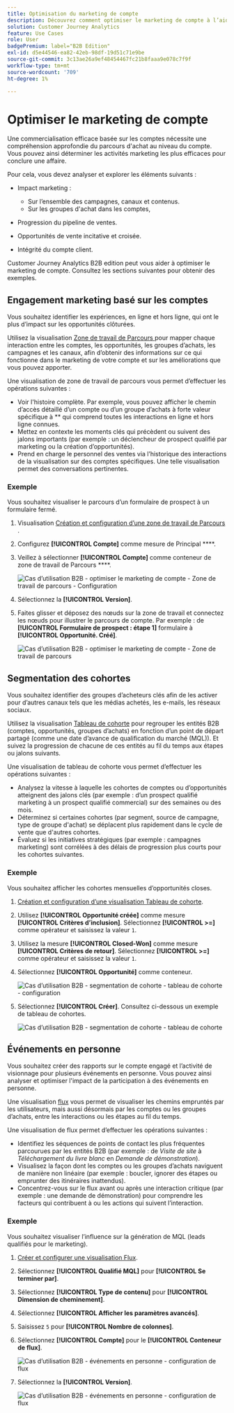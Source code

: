 ```yaml
---
title: Optimisation du marketing de compte
description: Découvrez comment optimiser le marketing de compte à l’aide de Customer Journey Analytics B2B edition.
solution: Customer Journey Analytics
feature: Use Cases
role: User
badgePremium: label="B2B Edition"
exl-id: d5e44546-ea82-42eb-98df-19d51c71e9be
source-git-commit: 3c13ae26a9ef48454467fc21b8faaa9e078c7f9f
workflow-type: tm+mt
source-wordcount: '709'
ht-degree: 1%

---
```


# Optimiser le marketing de compte

Une commercialisation efficace basée sur les comptes nécessite une compréhension approfondie du parcours d&#39;achat au niveau du compte. Vous pouvez ainsi déterminer les activités marketing les plus efficaces pour conclure une affaire.

Pour cela, vous devez analyser et explorer les éléments suivants :

* Impact marketing :

   * Sur l’ensemble des campagnes, canaux et contenus.
   * Sur les groupes d&#39;achat dans les comptes,

* Progression du pipeline de ventes.
* Opportunités de vente incitative et croisée.
* Intégrité du compte client.


Customer Journey Analytics B2B edition peut vous aider à optimiser le marketing de compte. Consultez les sections suivantes pour obtenir des exemples.


## Engagement marketing basé sur les comptes

Vous souhaitez identifier les expériences, en ligne et hors ligne, qui ont le plus d’impact sur les opportunités clôturées.

Utilisez la visualisation [Zone de travail de Parcours ](/help/analysis-workspace/visualizations/journey-canvas/journey-canvas.md) pour mapper chaque interaction entre les comptes, les opportunités, les groupes d’achats, les campagnes et les canaux, afin d’obtenir des informations sur ce qui fonctionne dans le marketing de votre compte et sur les améliorations que vous pouvez apporter.

Une visualisation de zone de travail de parcours vous permet d’effectuer les opérations suivantes :

* Voir l&#39;histoire complète. Par exemple, vous pouvez afficher le chemin d’accès détaillé d’un compte ou d’un groupe d’achats à forte valeur spécifique à ** qui comprend toutes les interactions en ligne et hors ligne connues.
* Mettez en contexte les moments clés qui précèdent ou suivent des jalons importants (par exemple : un déclencheur de prospect qualifié par marketing ou la création d’opportunités).
* Prend en charge le personnel des ventes via l’historique des interactions de la visualisation sur des comptes spécifiques. Une telle visualisation permet des conversations pertinentes.

### Exemple

Vous souhaitez visualiser le parcours d’un formulaire de prospect à un formulaire fermé.

1. Visualisation [Création et configuration d’une zone de travail de Parcours ](/help/analysis-workspace/visualizations/journey-canvas/configure-journey-canvas.md).
1. Configurez **[!UICONTROL Compte]** comme mesure de Principal ****.
1. Veillez à sélectionner **[!UICONTROL Compte]** comme conteneur de zone de travail de Parcours ****.

   ![Cas d’utilisation B2B - optimiser le marketing de compte - Zone de travail de parcours - Configuration](assets/b2b-uc-optimize-marketing-journey-canvas-config.png)

1. Sélectionnez la **[!UICONTROL Version]**.
1. Faites glisser et déposez des nœuds sur la zone de travail et connectez les nœuds pour illustrer le parcours de compte. Par exemple : de **[!UICONTROL Formulaire de prospect : étape 1]** formulaire à **[!UICONTROL Opportunité. Créé]**.

   ![Cas d’utilisation B2B - optimiser le marketing de compte - Zone de travail de parcours ](assets/b2b-uc-optimize-marketing-journey-canvas.png)


## Segmentation des cohortes

Vous souhaitez identifier des groupes d’acheteurs clés afin de les activer pour d’autres canaux tels que les médias achetés, les e-mails, les réseaux sociaux.

Utilisez la visualisation [Tableau de cohorte](/help/analysis-workspace/visualizations/cohort-table/cohort-analysis.md) pour regrouper les entités B2B (comptes, opportunités, groupes d’achats) en fonction d’un point de départ partagé (comme une date d’avance de qualification du marché (MQL)). Et suivez la progression de chacune de ces entités au fil du temps aux étapes ou jalons suivants.

Une visualisation de tableau de cohorte vous permet d’effectuer les opérations suivantes :

* Analysez la vitesse à laquelle les cohortes de comptes ou d’opportunités atteignent des jalons clés (par exemple : d’un prospect qualifié marketing à un prospect qualifié commercial) sur des semaines ou des mois.
* Déterminez si certaines cohortes (par segment, source de campagne, type de groupe d&#39;achat) se déplacent plus rapidement dans le cycle de vente que d&#39;autres cohortes.
* Évaluez si les initiatives stratégiques (par exemple : campagnes marketing) sont corrélées à des délais de progression plus courts pour les cohortes suivantes.

### Exemple

Vous souhaitez afficher les cohortes mensuelles d’opportunités closes.

1. [Création et configuration d’une visualisation Tableau de cohorte](/help/analysis-workspace/visualizations/cohort-table/t-cohort.md).
1. Utilisez **[!UICONTROL Opportunité créée]** comme mesure **[!UICONTROL Critères d’inclusion]**. Sélectionnez **[!UICONTROL >=]** comme opérateur et saisissez la valeur `1`.
1. Utilisez la mesure **[!UICONTROL Closed-Won]** comme mesure **[!UICONTROL Critères de retour]**. Sélectionnez **[!UICONTROL >=]** comme opérateur et saisissez la valeur `1`.
1. Sélectionnez **[!UICONTROL Opportunité]** comme conteneur.

   ![Cas d’utilisation B2B - segmentation de cohorte - tableau de cohorte - configuration](assets/b2b-uc-optimize-marketing-cohort-table-config.png)

1. Sélectionnez **[!UICONTROL Créer]**. Consultez ci-dessous un exemple de tableau de cohortes.

   ![Cas d’utilisation B2B - segmentation de cohorte - tableau de cohorte](assets/b2b-uc-optimize-marketing-cohort-table.png)


## Événements en personne

Vous souhaitez créer des rapports sur le compte engagé et l’activité de visionnage pour plusieurs événements en personne. Vous pouvez ainsi analyser et optimiser l&#39;impact de la participation à des événements en personne.

Une visualisation [flux](/help/analysis-workspace/visualizations/c-flow/flow.md) vous permet de visualiser les chemins empruntés par les utilisateurs, mais aussi désormais par les comptes ou les groupes d’achats, entre les interactions ou les étapes au fil du temps.

Une visualisation de flux permet d’effectuer les opérations suivantes :

* Identifiez les séquences de points de contact les plus fréquentes parcourues par les entités B2B (par exemple : de *Visite de site* à *Téléchargement du livre blanc* en *Demande de démonstration*).
* Visualisez la façon dont les comptes ou les groupes d’achats naviguent de manière non linéaire (par exemple : boucler, ignorer des étapes ou emprunter des itinéraires inattendus).
* Concentrez-vous sur le flux avant ou après une interaction critique (par exemple : une demande de démonstration) pour comprendre les facteurs qui contribuent à ou les actions qui suivent l’interaction.

### Exemple

Vous souhaitez visualiser l’influence sur la génération de MQL (leads qualifiés pour le marketing).

1. [Créer et configurer une visualisation Flux](/help/analysis-workspace/visualizations/c-flow/create-flow.md).
1. Sélectionnez **[!UICONTROL Qualifié MQL]** pour **[!UICONTROL Se terminer par]**.
1. Sélectionnez **[!UICONTROL Type de contenu]** pour **[!UICONTROL Dimension de cheminement]**.
1. Sélectionnez **[!UICONTROL Afficher les paramètres avancés]**.
1. Saisissez `5` pour **[!UICONTROL Nombre de colonnes]**.
1. Sélectionnez **[!UICONTROL Compte]** pour le **[!UICONTROL Conteneur de flux]**.

   ![Cas d’utilisation B2B - événements en personne - configuration de flux](assets/b2b-uc-optimize-marketing-flow-config.png)

1. Sélectionnez la **[!UICONTROL Version]**.

   ![Cas d’utilisation B2B - événements en personne - configuration de flux](assets/b2b-uc-optimize-marketing-flow.png)
